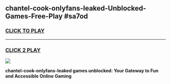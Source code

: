 
## chantel-cook-onlyfans-leaked-Unblocked-Games-Free-Play #sa7od
<h3>
<a href="https://us.freeplayer.one?title=chantel-cook-onlyfans-leaked&ref=9M">CLICK TO PLAY</a></h3>
<hr>

<h3>
<a href="https://us.freeplayer.one?title=chantel-cook-onlyfans-leaked&ref=9M">CLICK 2 PLAY</a>
  
</h3>

<a href="https://us.freeplayer.one?title=chantel-cook-onlyfans-leaked&ref=9M"><img src="https://clearcache.store/games.png"></a>


**chantel-cook-onlyfans-leaked games unblocked: Your Gateway to Fun and Accessible Online Gaming**
